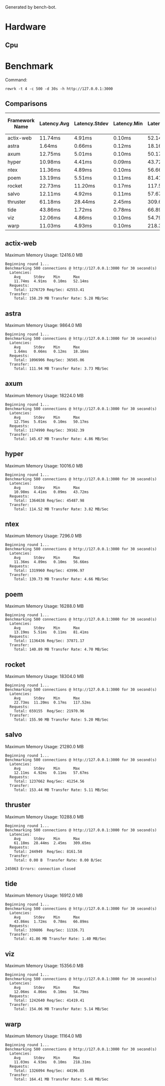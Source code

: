 Generated by bench-bot.

# Hardware

## Cpu



# Benchmark

Command:

```
rewrk -t 4 -c 500 -d 30s -h http://127.0.0.1:3000
```

## Comparisons

| Framework Name | Latency.Avg | Latency.Stdev | Latency.Min | Latency.Max | Request.Total | Request.Req/Sec | Transfer.Total | Transfer.Rate | Max. Memory Usage |
|---|---|---|---|---|---|---|---|---|---|
|actix-web|11.74ms|4.91ms|0.10ms|52.14ms|1276729|42553.41|158.29MB|5.28MB/Sec|12416.0MB|
|astra|1.64ms|0.66ms|0.12ms|18.16ms|1096906|36565.06|111.94MB|3.73MB/Sec|9864.0MB|
|axum|12.75ms|5.01ms|0.10ms|50.17ms|1174990|39162.39|145.67MB|4.86MB/Sec|18224.0MB|
|hyper|10.98ms|4.41ms|0.09ms|43.72ms|1364638|45487.98|114.52MB|3.82MB/Sec|10016.0MB|
|ntex|11.36ms|4.89ms|0.10ms|56.66ms|1319960|43996.97|139.73MB|4.66MB/Sec|7296.0MB|
|poem|13.19ms|5.51ms|0.11ms|81.41ms|1136436|37871.17|140.89MB|4.70MB/Sec|16288.0MB|
|rocket|22.73ms|11.20ms|0.17ms|117.52ms|659155|21970.96|155.90MB|5.20MB/Sec|18304.0MB|
|salvo|12.11ms|4.92ms|0.11ms|57.67ms|1237662|41254.56|153.44MB|5.11MB/Sec|21280.0MB|
|thruster|61.18ms|28.44ms|2.45ms|309.65ms|244949|8161.58|0.00B|0.00B/Sec|10288.0MB|
|tide|43.86ms|1.72ms|0.78ms|66.89ms|339806|11326.71|41.86MB|1.40MB/Sec|16912.0MB|
|viz|12.06ms|4.86ms|0.10ms|54.79ms|1242640|41419.41|154.06MB|5.14MB/Sec|15356.0MB|
|warp|11.03ms|4.93ms|0.10ms|218.31ms|1326094|44196.85|164.41MB|5.48MB/Sec|11164.0MB|

## actix-web

Maximum Memory Usage: 12416.0 MB

```
Beginning round 1...
Benchmarking 500 connections @ http://127.0.0.1:3000 for 30 second(s)
  Latencies:
    Avg      Stdev    Min      Max      
    11.74ms  4.91ms   0.10ms   52.14ms  
  Requests:
    Total: 1276729 Req/Sec: 42553.41
  Transfer:
    Total: 158.29 MB Transfer Rate: 5.28 MB/Sec
```

## astra

Maximum Memory Usage: 9864.0 MB

```
Beginning round 1...
Benchmarking 500 connections @ http://127.0.0.1:3000 for 30 second(s)
  Latencies:
    Avg      Stdev    Min      Max      
    1.64ms   0.66ms   0.12ms   18.16ms  
  Requests:
    Total: 1096906 Req/Sec: 36565.06
  Transfer:
    Total: 111.94 MB Transfer Rate: 3.73 MB/Sec
```

## axum

Maximum Memory Usage: 18224.0 MB

```
Beginning round 1...
Benchmarking 500 connections @ http://127.0.0.1:3000 for 30 second(s)
  Latencies:
    Avg      Stdev    Min      Max      
    12.75ms  5.01ms   0.10ms   50.17ms  
  Requests:
    Total: 1174990 Req/Sec: 39162.39
  Transfer:
    Total: 145.67 MB Transfer Rate: 4.86 MB/Sec
```

## hyper

Maximum Memory Usage: 10016.0 MB

```
Beginning round 1...
Benchmarking 500 connections @ http://127.0.0.1:3000 for 30 second(s)
  Latencies:
    Avg      Stdev    Min      Max      
    10.98ms  4.41ms   0.09ms   43.72ms  
  Requests:
    Total: 1364638 Req/Sec: 45487.98
  Transfer:
    Total: 114.52 MB Transfer Rate: 3.82 MB/Sec
```

## ntex

Maximum Memory Usage: 7296.0 MB

```
Beginning round 1...
Benchmarking 500 connections @ http://127.0.0.1:3000 for 30 second(s)
  Latencies:
    Avg      Stdev    Min      Max      
    11.36ms  4.89ms   0.10ms   56.66ms  
  Requests:
    Total: 1319960 Req/Sec: 43996.97
  Transfer:
    Total: 139.73 MB Transfer Rate: 4.66 MB/Sec
```

## poem

Maximum Memory Usage: 16288.0 MB

```
Beginning round 1...
Benchmarking 500 connections @ http://127.0.0.1:3000 for 30 second(s)
  Latencies:
    Avg      Stdev    Min      Max      
    13.19ms  5.51ms   0.11ms   81.41ms  
  Requests:
    Total: 1136436 Req/Sec: 37871.17
  Transfer:
    Total: 140.89 MB Transfer Rate: 4.70 MB/Sec
```

## rocket

Maximum Memory Usage: 18304.0 MB

```
Beginning round 1...
Benchmarking 500 connections @ http://127.0.0.1:3000 for 30 second(s)
  Latencies:
    Avg      Stdev    Min      Max      
    22.73ms  11.20ms  0.17ms   117.52ms  
  Requests:
    Total: 659155  Req/Sec: 21970.96
  Transfer:
    Total: 155.90 MB Transfer Rate: 5.20 MB/Sec
```

## salvo

Maximum Memory Usage: 21280.0 MB

```
Beginning round 1...
Benchmarking 500 connections @ http://127.0.0.1:3000 for 30 second(s)
  Latencies:
    Avg      Stdev    Min      Max      
    12.11ms  4.92ms   0.11ms   57.67ms  
  Requests:
    Total: 1237662 Req/Sec: 41254.56
  Transfer:
    Total: 153.44 MB Transfer Rate: 5.11 MB/Sec
```

## thruster

Maximum Memory Usage: 10288.0 MB

```
Beginning round 1...
Benchmarking 500 connections @ http://127.0.0.1:3000 for 30 second(s)
  Latencies:
    Avg      Stdev    Min      Max      
    61.18ms  28.44ms  2.45ms   309.65ms  
  Requests:
    Total: 244949  Req/Sec: 8161.58
  Transfer:
    Total: 0.00 B  Transfer Rate: 0.00 B/Sec

245063 Errors: connection closed
```

## tide

Maximum Memory Usage: 16912.0 MB

```
Beginning round 1...
Benchmarking 500 connections @ http://127.0.0.1:3000 for 30 second(s)
  Latencies:
    Avg      Stdev    Min      Max      
    43.86ms  1.72ms   0.78ms   66.89ms  
  Requests:
    Total: 339806  Req/Sec: 11326.71
  Transfer:
    Total: 41.86 MB Transfer Rate: 1.40 MB/Sec
```

## viz

Maximum Memory Usage: 15356.0 MB

```
Beginning round 1...
Benchmarking 500 connections @ http://127.0.0.1:3000 for 30 second(s)
  Latencies:
    Avg      Stdev    Min      Max      
    12.06ms  4.86ms   0.10ms   54.79ms  
  Requests:
    Total: 1242640 Req/Sec: 41419.41
  Transfer:
    Total: 154.06 MB Transfer Rate: 5.14 MB/Sec
```

## warp

Maximum Memory Usage: 11164.0 MB

```
Beginning round 1...
Benchmarking 500 connections @ http://127.0.0.1:3000 for 30 second(s)
  Latencies:
    Avg      Stdev    Min      Max      
    11.03ms  4.93ms   0.10ms   218.31ms  
  Requests:
    Total: 1326094 Req/Sec: 44196.85
  Transfer:
    Total: 164.41 MB Transfer Rate: 5.48 MB/Sec
```
